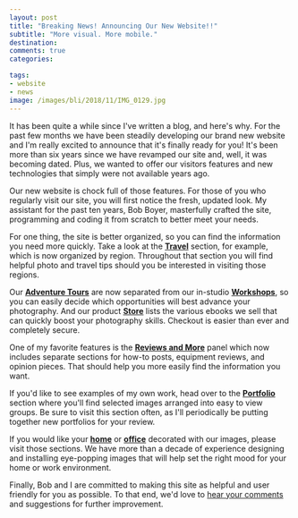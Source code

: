 ```yaml
---
layout: post
title: "Breaking News! Announcing Our New Website!!"
subtitle: "More visual. More mobile."
destination: 
comments: true
categories:

tags:
- website
- news
image: /images/bli/2018/11/IMG_0129.jpg
---
```


It has been quite a while since I've written a blog, and here's why. For the past few months we have been steadily developing our brand new website and I'm really excited to announce that it's finally ready for you! It's been more than six years since we have revamped our site and, well, it was becoming dated. Plus, we wanted to offer our visitors features and new technologies that simply were not available years ago. 

Our new website is chock full of those features. For those of you who regularly visit our site, you will first notice the fresh, updated look. My assistant for the past ten years, Bob Boyer, masterfully crafted the site, programming and coding it from scratch to better meet your needs. 

For one thing, the site is better organized, so you can find the information you need more quickly. Take a look at the **[Travel](https://lesterpickerphoto.com/destination/)** section, for example, which is now organized by region. Throughout that section you will find helpful photo and travel tips should you be interested in visiting those regions. 

Our **[Adventure Tours](https://lesterpickerphoto.com/types/tour/)** are now separated from our in-studio **[Workshops](https://lesterpickerphoto.com/types/workshop/)**, so you can easily decide which opportunities will best advance your photography. And our product **[Store](https://lesterpickerphoto.com/types/ebook/)** lists the various ebooks we sell that can quickly boost your photography skills. Checkout is easier than ever and completely secure. 

One of my favorite features is the **[Reviews and More](https://lesterpickerphoto.com/categories/)** panel which now includes separate sections for how-to posts, equipment reviews, and opinion pieces. That should help you more easily find the information you want. 

If you'd like to see examples of my own work, head over to the **[Portfolio](https://lesterpickerphoto.com/projects/)** section where you'll find selected images arranged into easy to view groups. Be sure to visit this section often, as I'll periodically be putting together new portfolios for your review. 

If you would like your **[home](https://lesterpickerphoto.com/residential-art-installations/)** or **[office](https://lesterpickerphoto.com/corporate-art-installations/)**  decorated with our images, please visit those sections. We have more than a decade of experience designing and installing eye-popping images that will  help set the right mood for your home or work environment. 

Finally, Bob and I are committed to making this site as helpful and user friendly for you as possible. To that end, we'd love to [hear your comments](mailto:les@lesterpickerphoto.com) and suggestions for further improvement. 



